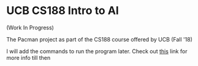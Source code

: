 # UCB CS188 Intro to AI
(Work In Progress)

The Pacman project as part of the CS188 course offered by UCB (Fall '18)

I will add the commands to run the program later. Check out [this](https://inst.eecs.berkeley.edu/~cs188/fa18/projects.html) link for more info till then
